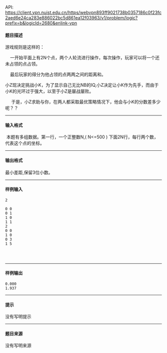 API: https://client.vpn.nuist.edu.cn/https/webvpn893ff9021738b0357186c0f23fc2aed6e24ca283e886022bc5d861ea12f03963/v1/problem/logic?prefix=b&logicId=2680&enlink-vpn

#### 题目描述

游戏规则是这样的：

    一开始平面上有2N个点，两个人轮流进行操作，每次操作，玩家可以将一个还未占领的点占领。

    最后玩家的得分为他占领的点两两之间的距离和。

小Z现决定挑战小K，为了显示自己无比NB的IQ,小Z决定让小K作为先手，而由于小K的光环过于强大，以至于小Z是屡战屡败。

     于是，小Z求助与你，在两人都采取最优策略情况下，他会与小K的分数差多少呢？？

---

#### 输入格式

 本题有多组数据。第一行，一个正整数N,( N<=500 ) 下面2N行，每行两个数，代表这个点的坐标。

---

#### 输出格式

最小差距,保留3位小数。

---

#### 样例输入
```
2

0 0
0 1
1 0
1 1
2
0 0
1 0
0 3
1 5
  

 
```

---

#### 样例输出
```
0.000
1.937

```

---

#### 提示

没有写明提示

---

#### 题目来源

没有写明来源